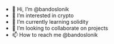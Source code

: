 - 👋 Hi, I’m @bandoslonik
- 👀 I’m interested in crypto
- 🌱 I’m currently learning solidity
- 💞️ I’m looking to collaborate on projects
- 📫 How to reach me @bandoslonik

<!---
bandoslonik/bandoslonik is a ✨ special ✨ repository because its `README.md` (this file) appears on your GitHub profile.
You can click the Preview link to take a look at your changes.
--->
